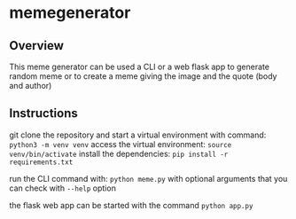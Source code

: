 # memegenerator

## Overview
This meme generator can be used a CLI or a web flask app to generate random meme or to create a meme giving the image and the quote (body and author)

## Instructions
git clone the repository and start a virtual environment with command:
```python3 -m venv venv```
access the virtual environment:
```source venv/bin/activate```
install the dependencies:
```pip install -r requirements.txt```

run the CLI command with:
```python meme.py```
with optional arguments that you can check with `--help` option

the flask web app can be started with the command
```python app.py```
